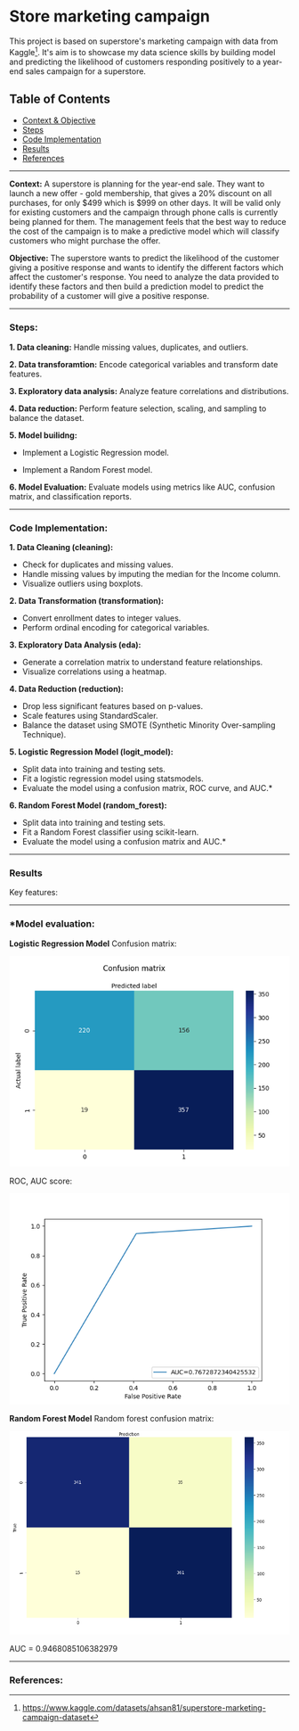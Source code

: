 # Store marketing campaign

This project is based on superstore's marketing campaign with data from Kaggle[^1]. It's aim is to showcase my data science skills by building model and predicting the likelihood of customers responding positively to a year-end sales campaign for a superstore.

## Table of Contents
- [Context & Objective](**context)
- [Steps](#steps)
- [Code Implementation](#code-implementation)
- [Results](#results)
- [References](#references)

---

  **Context:** A superstore is planning for the year-end sale. They want to launch a new offer - gold membership, that gives a 20% discount on all purchases, for only $499 which is $999 on other days. It will be valid only for existing customers and the campaign through phone calls is currently being planned for them. The management feels that the best way to reduce the cost of the campaign is to make a predictive model which will classify customers who might purchase the offer.

  **Objective:** The superstore wants to predict the likelihood of the customer giving a positive response and wants to identify the different factors which affect the customer's response. You need to analyze the data provided to identify these factors and then build a prediction model to predict the probability of a customer will give a positive response.

---

### Steps:

**1. Data cleaning:** Handle missing values, duplicates, and outliers.

**2. Data transforamtion:** Encode categorical variables and transform date features.

**3. Exploratory data analysis:** Analyze feature correlations and distributions.

**4. Data reduction:** Perform feature selection, scaling, and sampling to balance the dataset.

**5. Model builidng:** 

 * Implement a Logistic Regression model.

 * Implement a Random Forest model.  

**6. Model Evaluation:** Evaluate models using metrics like AUC, confusion matrix, and classification reports.

---

### Code Implementation:

**1. Data Cleaning (cleaning):**

* Check for duplicates and missing values.
* Handle missing values by imputing the median for the Income column.
* Visualize outliers using boxplots.

**2. Data Transformation (transformation):**

* Convert enrollment dates to integer values.
* Perform ordinal encoding for categorical variables.

**3. Exploratory Data Analysis (eda):**

* Generate a correlation matrix to understand feature relationships.
* Visualize correlations using a heatmap.

**4. Data Reduction (reduction):**

* Drop less significant features based on p-values.
* Scale features using StandardScaler.
* Balance the dataset using SMOTE (Synthetic Minority Over-sampling Technique).

**5. Logistic Regression Model (logit_model):**

* Split data into training and testing sets.
* Fit a logistic regression model using statsmodels.
* Evaluate the model using a confusion matrix, ROC curve, and AUC.*

**6. Random Forest Model (random_forest):**

* Split data into training and testing sets.
* Fit a Random Forest classifier using scikit-learn.
* Evaluate the model using a confusion matrix and AUC.*

---

### Results

Key features:



---

### *Model evaluation:


**Logistic Regression Model**
Confusion matrix:

![alt text](https://github.com/bgl-d/Store_marketing_ML/blob/main/Charts/Logit_cnf_matrix.png)


ROC, AUC score:

![alt text](https://github.com/bgl-d/Store_marketing_ML/blob/main/Charts/AUC_logit_model.png)


**Random Forest Model**
Random forest confusion matrix:

![alt text](https://github.com/bgl-d/Store_marketing_ML/blob/main/Charts/Random_Forest_cnf_matrix.png)

AUC = 0.9468085106382979

---

### References:
[^1]: https://www.kaggle.com/datasets/ahsan81/superstore-marketing-campaign-dataset
